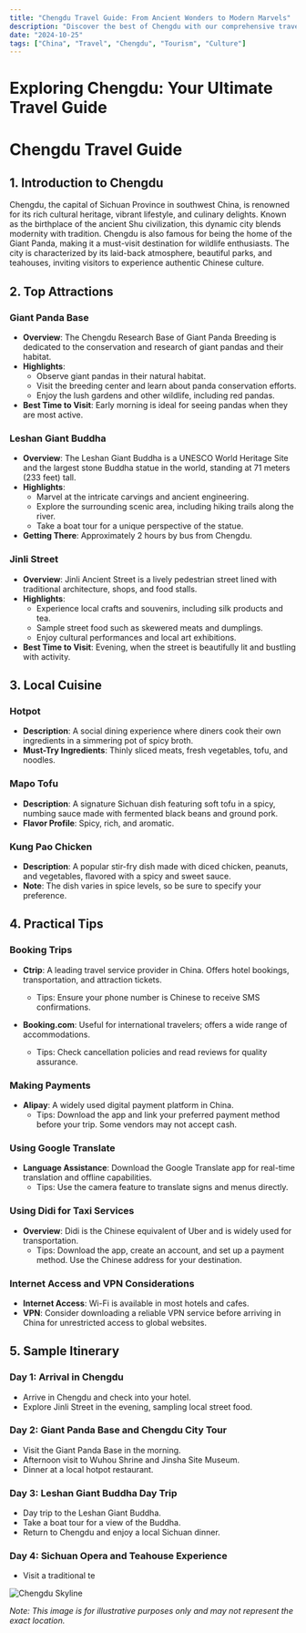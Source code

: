 ```yaml
---
title: "Chengdu Travel Guide: From Ancient Wonders to Modern Marvels"
description: "Discover the best of Chengdu with our comprehensive travel guide. Explore top attractions, savor local cuisine, and get insider tips for an unforgettable Chinese adventure."
date: "2024-10-25"
tags: ["China", "Travel", "Chengdu", "Tourism", "Culture"]
---
```


# Exploring Chengdu: Your Ultimate Travel Guide

# Chengdu Travel Guide

## 1. Introduction to Chengdu
Chengdu, the capital of Sichuan Province in southwest China, is renowned for its rich cultural heritage, vibrant lifestyle, and culinary delights. Known as the birthplace of the ancient Shu civilization, this dynamic city blends modernity with tradition. Chengdu is also famous for being the home of the Giant Panda, making it a must-visit destination for wildlife enthusiasts. The city is characterized by its laid-back atmosphere, beautiful parks, and teahouses, inviting visitors to experience authentic Chinese culture.

## 2. Top Attractions

### Giant Panda Base
- **Overview**: The Chengdu Research Base of Giant Panda Breeding is dedicated to the conservation and research of giant pandas and their habitat.
- **Highlights**:
  - Observe giant pandas in their natural habitat.
  - Visit the breeding center and learn about panda conservation efforts.
  - Enjoy the lush gardens and other wildlife, including red pandas.
- **Best Time to Visit**: Early morning is ideal for seeing pandas when they are most active.

### Leshan Giant Buddha
- **Overview**: The Leshan Giant Buddha is a UNESCO World Heritage Site and the largest stone Buddha statue in the world, standing at 71 meters (233 feet) tall.
- **Highlights**:
  - Marvel at the intricate carvings and ancient engineering.
  - Explore the surrounding scenic area, including hiking trails along the river.
  - Take a boat tour for a unique perspective of the statue.
- **Getting There**: Approximately 2 hours by bus from Chengdu.

### Jinli Street
- **Overview**: Jinli Ancient Street is a lively pedestrian street lined with traditional architecture, shops, and food stalls.
- **Highlights**:
  - Experience local crafts and souvenirs, including silk products and tea.
  - Sample street food such as skewered meats and dumplings.
  - Enjoy cultural performances and local art exhibitions.
- **Best Time to Visit**: Evening, when the street is beautifully lit and bustling with activity.

## 3. Local Cuisine

### Hotpot
- **Description**: A social dining experience where diners cook their own ingredients in a simmering pot of spicy broth.
- **Must-Try Ingredients**: Thinly sliced meats, fresh vegetables, tofu, and noodles.

### Mapo Tofu
- **Description**: A signature Sichuan dish featuring soft tofu in a spicy, numbing sauce made with fermented black beans and ground pork.
- **Flavor Profile**: Spicy, rich, and aromatic.

### Kung Pao Chicken
- **Description**: A popular stir-fry dish made with diced chicken, peanuts, and vegetables, flavored with a spicy and sweet sauce.
- **Note**: The dish varies in spice levels, so be sure to specify your preference.

## 4. Practical Tips

### Booking Trips
- **Ctrip**: A leading travel service provider in China. Offers hotel bookings, transportation, and attraction tickets.
  - Tips: Ensure your phone number is Chinese to receive SMS confirmations.
  
- **Booking.com**: Useful for international travelers; offers a wide range of accommodations.
  - Tips: Check cancellation policies and read reviews for quality assurance.

### Making Payments
- **Alipay**: A widely used digital payment platform in China.
  - Tips: Download the app and link your preferred payment method before your trip. Some vendors may not accept cash.

### Using Google Translate
- **Language Assistance**: Download the Google Translate app for real-time translation and offline capabilities.
  - Tips: Use the camera feature to translate signs and menus directly.

### Using Didi for Taxi Services
- **Overview**: Didi is the Chinese equivalent of Uber and is widely used for transportation.
  - Tips: Download the app, create an account, and set up a payment method. Use the Chinese address for your destination.

### Internet Access and VPN Considerations
- **Internet Access**: Wi-Fi is available in most hotels and cafes.
- **VPN**: Consider downloading a reliable VPN service before arriving in China for unrestricted access to global websites.

## 5. Sample Itinerary

### Day 1: Arrival in Chengdu
- Arrive in Chengdu and check into your hotel.
- Explore Jinli Street in the evening, sampling local street food.

### Day 2: Giant Panda Base and Chengdu City Tour
- Visit the Giant Panda Base in the morning.
- Afternoon visit to Wuhou Shrine and Jinsha Site Museum.
- Dinner at a local hotpot restaurant.

### Day 3: Leshan Giant Buddha Day Trip
- Day trip to the Leshan Giant Buddha.
- Take a boat tour for a view of the Buddha.
- Return to Chengdu and enjoy a local Sichuan dinner.

### Day 4: Sichuan Opera and Teahouse Experience
- Visit a traditional te

<img src="https://source.unsplash.com/1600x900/?Chengdu,cityscape" alt="Chengdu Skyline" loading="lazy">

*Note: This image is for illustrative purposes only and may not represent the exact location.*

